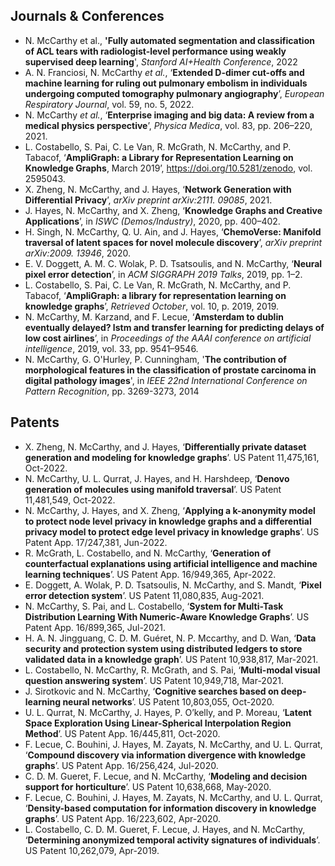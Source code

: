 ## Journals & Conferences

- N. McCarthy et al., **'Fully automated segmentation and classification of ACL tears with radiologist-level performance using weakly supervised deep learning**', *Stanford AI+Health Conference*, 2022
- A. N. Franciosi, N. McCarthy _et al._, ‘**Extended D-dimer cut-offs and machine learning for ruling out pulmonary embolism in individuals undergoing computed tomography pulmonary angiography**’, _European Respiratory Journal_, vol. 59, no. 5, 2022.
- N. McCarthy _et al._, ‘**Enterprise imaging and big data: A review from a medical physics perspective**’, _Physica Medica_, vol. 83, pp. 206–220, 2021.
- L. Costabello, S. Pai, C. Le Van, R. McGrath, N. McCarthy, and P. Tabacof, ‘**AmpliGraph: a Library for Representation Learning on Knowledge Graphs**, March 2019’, https://doi.org/10.5281/zenodo, vol. 2595043.
- X. Zheng, N. McCarthy, and J. Hayes, ‘**Network Generation with Differential Privacy**’, _arXiv preprint arXiv:2111. 09085_, 2021.
- J. Hayes, N. McCarthy, and X. Zheng, ‘**Knowledge Graphs and Creative Applications**’, in _ISWC (Demos/Industry)_, 2020, pp. 400–402.
- H. Singh, N. McCarthy, Q. U. Ain, and J. Hayes, ‘**ChemoVerse: Manifold traversal of latent spaces for novel molecule discovery**’, _arXiv preprint arXiv:2009. 13946_, 2020.
- E. V. Doggett, A. M. C. Wolak, P. D. Tsatsoulis, and N. McCarthy, ‘**Neural pixel error detection**’, in _ACM SIGGRAPH 2019 Talks_, 2019, pp. 1–2.
- L. Costabello, S. Pai, C. Le Van, R. McGrath, N. McCarthy, and P. Tabacof, ‘**AmpliGraph: a library for representation learning on knowledge graphs**’, _Retrieved October_, vol. 10, p. 2019, 2019.
- N. McCarthy, M. Karzand, and F. Lecue, ‘**Amsterdam to dublin eventually delayed? lstm and transfer learning for predicting delays of low cost airlines**’, in _Proceedings of the AAAI conference on artificial intelligence_, 2019, vol. 33, pp. 9541–9546.
- N. McCarthy, G. O'Hurley, P. Cunningham, '**The contribution of morphological features in the classification of prostate carcinoma in digital pathology images**', in *IEEE 22nd International Conference on Pattern Recognition*, pp. 3269-3273, 2014

## Patents

- X. Zheng, N. McCarthy, and J. Hayes, ‘**Differentially private dataset generation and modeling for knowledge graphs**’. US Patent 11,475,161, Oct-2022.
- N. McCarthy, U. L. Qurrat, J. Hayes, and H. Harshdeep, ‘**Denovo generation of molecules using manifold traversal**’. US Patent 11,481,549, Oct-2022.
- N. McCarthy, J. Hayes, and X. Zheng, ‘**Applying a k-anonymity model to protect node level privacy in knowledge graphs and a differential privacy model to protect edge level privacy in knowledge graphs**’. US Patent App. 17/247,381, Jun-2022.
- R. McGrath, L. Costabello, and N. McCarthy, ‘**Generation of counterfactual explanations using artificial intelligence and machine learning techniques**’. US Patent App. 16/949,365, Apr-2022.
- E. Doggett, A. Wolak, P. D. Tsatsoulis, N. McCarthy, and S. Mandt, ‘**Pixel error detection system**’. US Patent 11,080,835, Aug-2021.
- N. McCarthy, S. Pai, and L. Costabello, ‘**System for Multi-Task Distribution Learning With Numeric-Aware Knowledge Graphs**’. US Patent App. 16/899,365, Jul-2021.
- H. A. N. Jingguang, C. D. M. Guéret, N. P. Mccarthy, and D. Wan, ‘**Data security and protection system using distributed ledgers to store validated data in a knowledge graph**’. US Patent 10,938,817, Mar-2021.
- L. Costabello, N. McCarthy, R. McGrath, and S. Pai, ‘**Multi-modal visual question answering system**’. US Patent 10,949,718, Mar-2021.
- J. Sirotkovic and N. McCarthy, ‘**Cognitive searches based on deep-learning neural networks**’. US Patent 10,803,055, Oct-2020.
- U. L. Qurrat, N. McCarthy, J. Hayes, P. O’kelly, and P. Moreau, ‘**Latent Space Exploration Using Linear-Spherical Interpolation Region Method**’. US Patent App. 16/445,811, Oct-2020.
- F. Lecue, C. Bouhini, J. Hayes, M. Zayats, N. McCarthy, and U. L. Qurrat, ‘**Compound discovery via information divergence with knowledge graphs**’. US Patent App. 16/256,424, Jul-2020.
- C. D. M. Gueret, F. Lecue, and N. McCarthy, ‘**Modeling and decision support for horticulture**’. US Patent 10,638,668, May-2020.
- F. Lecue, C. Bouhini, J. Hayes, M. Zayats, N. McCarthy, and U. L. Qurrat, ‘**Density-based computation for information discovery in knowledge graphs**’. US Patent App. 16/223,602, Apr-2020.
- L. Costabello, C. D. M. Gueret, F. Lecue, J. Hayes, and N. McCarthy, ‘**Determining anonymized temporal activity signatures of individuals**’. US Patent 10,262,079, Apr-2019.
